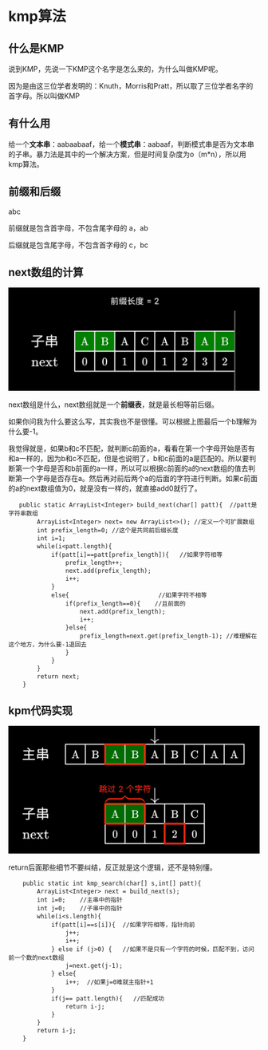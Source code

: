 # kmp算法

## 什么是KMP

说到KMP，先说一下KMP这个名字是怎么来的，为什么叫做KMP呢。

因为是由这三位学者发明的：Knuth，Morris和Pratt，所以取了三位学者名字的首字母。所以叫做KMP

## 有什么用

给一个**文本串**：aabaabaaf，给一个**模式串**：aabaaf，判断模式串是否为文本串的子串。暴力法是其中的一个解决方案，但是时间复杂度为o（m*n），所以用kmp算法。

## 前缀和后缀

abc

前缀就是包含首字母，不包含尾字母的 a，ab

后缀就是包含尾字母，不包含首字母的 c，bc

## next数组的计算

![next](../../picture/learn/algorithm/string/1.png)

next数组是什么，next数组就是一个**前缀表**，就是最长相等前后缀。



如果你问我为什么要这么写，其实我也不是很懂。可以根据上图最后一个b理解为什么要-1。

我觉得就是，如果b和c不匹配，就判断c前面的a，看看在第一个字母开始是否有和a一样的，因为b和c不匹配，但是也说明了，b和c前面的a是匹配的。所以要判断第一个字母是否和b前面的a一样，所以可以根据c前面的a的next数组的值去判断第一个字母是否存在a。然后再对前后两个a的后面的字符进行判断。如果c前面的a的next数组值为0，就是没有一样的，就直接add0就行了。

```
   public static ArrayList<Integer> build_next(char[] patt){  //patt是字符串数组
        ArrayList<Integer> next= new ArrayList<>(); //定义一个可扩展数组
        int prefix_length=0; //这个是共同前后缀长度
        int i=1;
        while(i<patt.length){
            if(patt[i]==patt[prefix_length]){	//如果字符相等
                prefix_length++;  
                next.add(prefix_length);
                i++;
            }
            else{                         //如果字符不相等
                if(prefix_length==0){    //且前面的
                    next.add(prefix_length);
                    i++;
                }else{
                    prefix_length=next.get(prefix_length-1); //难理解在这个地方，为什么要-1退回去
                }
            }
        }
        return next;
    }
```

## kpm代码实现

![kpm](../../picture/learn/algorithm/string/2.png)

return后面那些细节不要纠结，反正就是这个逻辑，还不是特别懂。

```
    public static int kmp_search(char[] s,int[] patt){
        ArrayList<Integer> next = build_next(s);
        int i=0;    //主串中的指针
        int j=0;    //子串中的指针
        while(i<s.length){
            if(patt[i]==s[i]){  //如果字符相等，指针向前
                j++;
                i++;
            } else if (j>0) {   //如果不是只有一个字符的时候，匹配不到，访问前一个数的next数组
                j=next.get(j-1);
            } else{
                i++;  //如果j=0难就主指针+1
            }
            if(j== patt.length){   //匹配成功
                return i-j;
            }
        }
        return i-j;
    }

```

